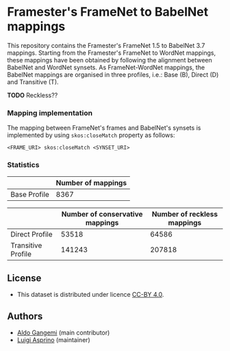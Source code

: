 # Framester's FrameNet to BabelNet mappings

This repository contains the Framester's FrameNet 1.5 to BabelNet 3.7 mappings.
Starting from the Framester's FrameNet to WordNet mappings, these mappings have been obtained by following the alignment between BabelNet and WordNet synsets.
As FrameNet-WordNet mappings, the BabelNet mappings are organised in three profiles, i.e.: Base (B), Direct (D) and Transitive (T).

**TODO** Reckless??


### Mapping implementation

The mapping between FrameNet's frames and BabelNet's synsets is implemented by using ``skos:closeMatch`` property as follows:

```
<FRAME_URI> skos:closeMatch <SYNSET_URI>
```

### Statistics 

||Number of mappings|
|-|-|
|Base Profile|8367|

||Number of conservative mappings|Number of reckless mappings|
|-|-|-|
|Direct Profile|53518|64586|
|Transitive Profile|141243|207818|


## License

- This dataset is distributed under licence [CC-BY 4.0](https://creativecommons.org/licenses/by/4.0/).

## Authors

- [Aldo Gangemi](mailto:aldo.gangemi@cnr.it) (main contributor)
- [Luigi Asprino](mailto:luigi.asprino@istc.cnr.it) (maintainer)
